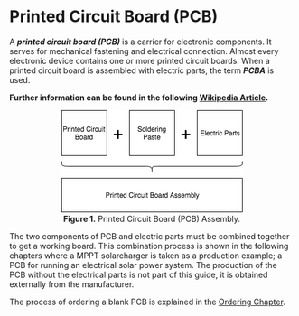 # Printed Circuit Board (PCB)

A ***printed circuit board (PCB)*** is a carrier for electronic components. It serves for mechanical fastening and electrical connection. Almost every electronic device contains one or more printed circuit boards.
When a printed circuit board is assembled with electric parts, the term ***PCBA*** is used.

**Further information can be found in the following [Wikipedia Article](https://en.wikipedia.org/wiki/Printed_circuit_board).**

<figure>
<center>
    <img src="./images/guide_intro_PCB.png" alt="PCB Assembly" height="auto" width="auto" />
    <figcaption><b>Figure 1.</b> Printed Circuit Board (PCB) Assembly.</figcaption>
</center>
</figure>

The two components of PCB and electric parts must be combined together to get a working board.
This combination process is shown in the following chapters where a MPPT solarcharger is taken as a production example; a PCB for running an electrical solar power system.
The production of the PCB without the electrical parts is not part of this guide, it is obtained externally from the manufacturer.

The process of ordering a blank PCB is explained in the [Ordering Chapter](parts.md).
